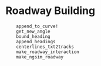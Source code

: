 # Roadway Building

```@docs
    append_to_curve!
    get_new_angle
    bound_heading
    append_headings
    centerlines_txt2tracks
    make_roadway_interaction
    make_ngsim_roadway
```
